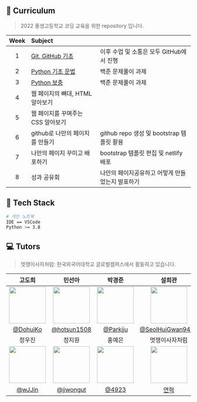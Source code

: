 ## :book: Curriculum

> 2022 풍생고등학교 코딩 교육을 위한 repository 입니다.

|Week|Subject||
|:---:|:---|:---|
|1|[Git, GitHub 기초](https://drive.google.com/file/d/1hKBfik2nzzVlNw4Tovsy1nXbtEfp1DHj/view?usp=sharing)|이후 수업 및 소통은 모두 GitHub에서 진행|
|2|[Python 기초 문법](https://github.com/hufslion10th/ps-high/blob/e40ed7ded78803f07c865364d15b8ec603abf48f/%E1%84%91%E1%85%AE%E1%86%BC%E1%84%89%E1%85%A2%E1%86%BC%E1%84%80%E1%85%A9/%ED%92%8D%EC%83%9D%EA%B3%A0_%ED%8C%8C%EC%9D%B4%EC%8D%AC%EA%B8%B0%EC%B4%88.pptx)|백준 문제풀이 과제|
|3|[Python 보충](https://github.com/hufslion10th/ps-high/blob/e40ed7ded78803f07c865364d15b8ec603abf48f/%E1%84%91%E1%85%AE%E1%86%BC%E1%84%89%E1%85%A2%E1%86%BC%E1%84%80%E1%85%A9/%E1%84%91%E1%85%AE%E1%86%BC%E1%84%89%E1%85%A2%E1%86%BC%E1%84%80%E1%85%A9_%E1%84%91%E1%85%A1%E1%84%8B%E1%85%B5%E1%84%8A%E1%85%A5%E1%86%AB.pptx)|백준 문제풀이 과제|
|4|웹 페이지의 뼈대, HTML 알아보기||
|5|웹 페이지를 꾸며주는 CSS 알아보기 ||
|6|github로 나만의 페이지를 만들기|github repo 생성 및 bootstrap 템플릿 활용|
|7|나만의 페이지 꾸미고 배포하기|bootstrap 템플릿 편집 및 netlify 배포|
|8|성과 공유회|나만의 페이지공유하고 어떻게 만들었는지 발표하기|

## :nut_and_bolt: Tech Stack

```bash
# 개인 노트북
IDE == VSCode
Python >= 3.8
```


## :computer: Tutors

> 멋쟁이사자처럼: 한국외국어대학교 글로벌캠퍼스에서 활동하고 있습니다.

|고도희|민선아|박경준|설희관|
|:---:|:---:|:---:|:---:|
|<img src="https://avatars.githubusercontent.com/u/81297662?v=4" height=100/>|<img src="https://avatars.githubusercontent.com/u/60880176?v=4" height=100/>|<img src="https://avatars.githubusercontent.com/u/75518683?v=4" height=100/>|<img src="https://avatars.githubusercontent.com/u/67581495?v=4" height=100/>|
|[@DohuiKo](https://github.com/DohuiKo)|[@hotsun1508](https://github.com/hotsun1508)|[@Parkjju](https://github.com/Parkjju)|[@SeolHuiGwan9478](https://github.com/SeolHuiGwan9478)|
|정우진|정지원|홍예은|멋쟁이사자처럼|
|<img src="https://avatars.githubusercontent.com/u/81296203?v=4" height=100/>|<img src="https://avatars.githubusercontent.com/u/79279500?v=4" height=100/>|<img src="https://avatars.githubusercontent.com/u/60145951?v=4" height=100/>|<a href="https://github.com/hufslion10th"> <img src="https://user-images.githubusercontent.com/60145951/158914541-46bae0c2-28f7-46d7-80f4-6a7cb3e15579.png" height=100/> </a>
|[@wJJin](https://github.com/wJJin)|[@jiwongut](https://github.com/jiwongut)|[@4923](https://github.com/4923)|[연혁](https://www.notion.so/hufsglobal/HUFS-LIKELION-550e654a2c254ed1bf8aecb62d552a75)|
